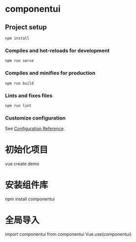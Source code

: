 # componentui

## Project setup
```
npm install
```

### Compiles and hot-reloads for development
```
npm run serve
```

### Compiles and minifies for production
```
npm run build
```

### Lints and fixes files
```
npm run lint
```

### Customize configuration
See [Configuration Reference](https://cli.vuejs.org/config/).

# 初始化项目
  vue create demo

# 安装组件库
  npm install componentui

# 全局导入
  import componentui from componentui
  Vue.use(componentui)